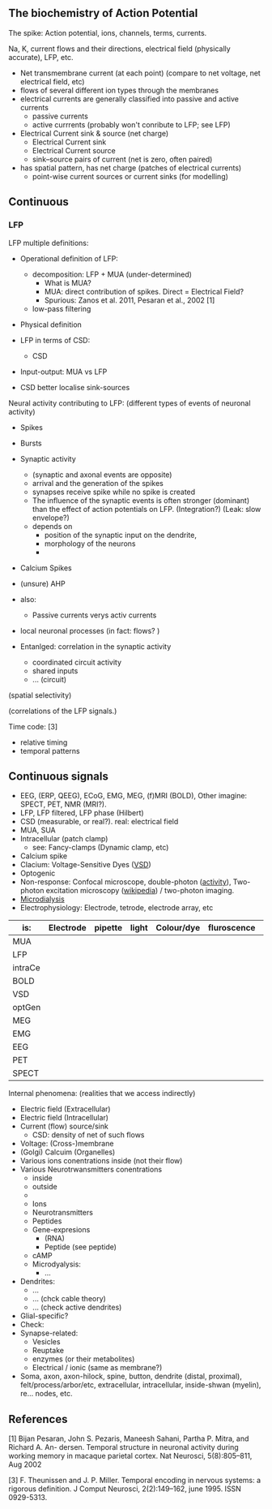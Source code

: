## The biochemistry of Action Potential

The spike: Action potential, ions, channels, terms, currents.

Na, K, current flows and their directions, electrical field (physically accurate), LFP, etc.

* Net transmembrane current (at each point) (compare to net voltage, net electrical field, etc)
* flows of several different ion types through the membranes
* electrical currents are generally classified into passive and active currents
   * passive currents
   * active currrents (probably won't conribute to LFP; see LFP)
* Electrical Current sink & source (net charge)
   * Electrical Current sink
   * Electrical Current source
   * sink–source pairs of current (net is zero, often paired)
* has spatial pattern, has net charge (patches of electrical currents)
    * point-wise current sources or current sinks (for modelling)

## Continuous
### LFP
LFP multiple definitions:
* Operational definition of LFP:
    * decomposition: LFP + MUA (under-determined)
        * What is MUA?
        * MUA: direct contribution of spikes. Direct = Electrical Field?
        * Spurious: Zanos et al. 2011, Pesaran et al., 2002 [1]
    * low-pass filtering
* Physical definition
* LFP in terms of CSD:
   * CSD
* Input-output: MUA vs LFP

* CSD better localise sink-sources

Neural activity contributing to LFP: (different types of events of neuronal activity)
* Spikes
* Bursts
* Synaptic activity
   * (synaptic and axonal events are opposite)
   * arrival and the generation of the spikes
   * synapses receive spike while no spike is created
   * The influence of the synaptic events is often stronger (dominant) than the effect of action potentials on LFP. (Integration?) (Leak: slow envelope?)
   * depends on
       * position of the synaptic input on the dendrite,
       * morphology of the neurons
       * 
* Calcium Spikes
* (unsure) AHP
* also:
   * Passive currents verys activ currents

* local neuronal processes (in fact: flows? )

* Entanlged: correlation in the synaptic activity
   * coordinated circuit activity
   * shared inputs
   * ... (circuit)

(spatial selectivity)

(correlations of the LFP signals.)

Time code: [3]
* relative timing
* temporal patterns

## Continuous signals
* EEG, (ERP, QEEG), ECoG, EMG, MEG, (f)MRI (BOLD), Other imagine: SPECT, PET, NMR (MRI?).
* LFP, LFP filtered, LFP phase (Hilbert)
* CSD (measurable, or real?). real: electrical field
* MUA, SUA
* Intracellular (patch clamp)
    * see: Fancy-clamps (Dynamic clamp, etc)
* Calcium spike
* Clacium: Voltage-Sensitive Dyes ([VSD](http://www.scholarpedia.org/article/Voltage-sensitive_dye))
* Optogenic
* Non-response: Confocal microscope, double-photon ([activity](https://www.ncbi.nlm.nih.gov/books/NBK20230/)), Two-photon excitation microscopy ([wikipedia](https://en.wikipedia.org/wiki/Two-photon_excitation_microscopy)) / two-photon imaging.
* [Microdialysis](https://en.wikipedia.org/wiki/Microdialysis)
* Electrophysiology: Electrode, tetrode, electrode array, etc

|   is:| Electrode | pipette | light | Colour/dye | fluroscence | genetic | radioactive | photon/particle | Magn | stim |
|---|--|--|---|---|----|---|----|----|----|---|
|MUA|  | | | | | | | | |   |
|LFP |  | | | | | | | | |   | 
|intraCe |  | | | | | | | | |   | 
| BOLD |  | | | | | | | | |   |
| VSD |  | | | | | | | | |   |
| optGen |  | | | | | | | | |   |
| MEG |  | | | | | | | | |   |
| EMG |  | | | | | | | | |   |
| EEG |  | | | | | | | | |   |
| PET |  | | | | | | | | |   |
| SPECT |  | | | | | | | | |   |

Internal phenomena: (realities that we access indirectly)
* Electric field (Extracellular)
* Electric field (Intracellular)
* Current (flow) source/sink
   * CSD: density of net of such flows
* Voltage: (Cross-)membrane
* (Golgi) Calcuim (Organelles)
* Various ions conentrations inside (not their flow)
* Various Neurotrwansmitters conentrations
   * inside
   * outside
   * 
   * Ions
   * Neurotransmitters
   * Peptides
   * Gene-expresions
      * (RNA)
      * Peptide (see peptide)
   * cAMP
   * Microdyalysis:
      * ...
* Dendrites:
   * ...
   * ... (chck cable theory)
   * ... (check active dendrites)
* Glial-specific?
* Check: 
* Synapse-related:
    * Vesicles
    * Reuptake
    * enzymes (or their metabolites)
    * Electrical / ionic (same as membrane?)
* Soma, axon, axon-hilock, spine, button, dendrite (distal, proximal), felt/process/arbor/etc, extracellular, intracellular, inside-shwan (myelin), re... nodes, etc.

## References
[1] Bijan Pesaran, John S. Pezaris, Maneesh Sahani, Partha P. Mitra, and Richard A. An- dersen. Temporal structure in neuronal activity during working memory in macaque parietal cortex. Nat Neurosci, 5(8):805–811, Aug 2002

[3] F. Theunissen and J. P. Miller. Temporal encoding in nervous systems: a rigorous definition. J Comput Neurosci, 2(2):149–162, june 1995. ISSN 0929-5313.
